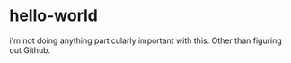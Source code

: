 # hello-world
i'm not doing anything particularly important with this.
Other than figuring out Github.
